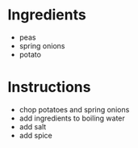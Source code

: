 # Ingredients
- peas
- spring onions
- potato
# Instructions
- chop potatoes and spring onions
- add ingredients to boiling water
- add salt
- add spice
